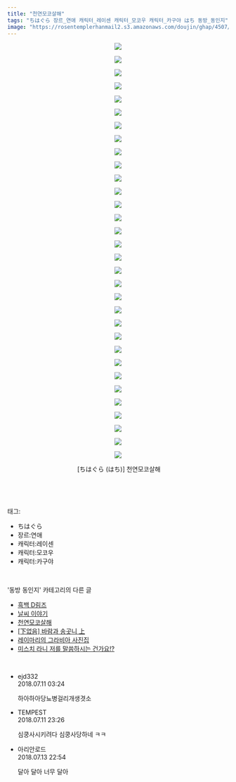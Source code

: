 ```yaml
---
title: "천연모코살해"
tags: "ちはぐら 장르_연애 캐릭터_레이센 캐릭터_모코우 캐릭터_카구야 はち 동방_동인지"
image: "https://rosentemplerhanmail2.s3.amazonaws.com/doujin/ghap/4507/001.jpg"
---
```

<div class="article">
<p style="text-align: center; clear: none; float: none;"><img src="{{ site.imgserver12 }}/ghap/4507/001.jpg"/></p>
<p style="text-align: center; clear: none; float: none;"><img src="{{ site.imgserver12 }}/ghap/4507/002.jpg"/></p>
<p style="text-align: center; clear: none; float: none;"><img src="{{ site.imgserver12 }}/ghap/4507/003.jpg"/></p>
<p style="text-align: center; clear: none; float: none;"><img src="{{ site.imgserver12 }}/ghap/4507/004.jpg"/></p>
<p style="text-align: center; clear: none; float: none;"><img src="{{ site.imgserver12 }}/ghap/4507/005.jpg"/></p>
<p style="text-align: center; clear: none; float: none;"><img src="{{ site.imgserver12 }}/ghap/4507/006.jpg"/></p>
<p style="text-align: center; clear: none; float: none;"><img src="{{ site.imgserver12 }}/ghap/4507/007.jpg"/></p>
<p style="text-align: center; clear: none; float: none;"><img src="{{ site.imgserver12 }}/ghap/4507/008.jpg"/></p>
<p style="text-align: center; clear: none; float: none;"><img src="{{ site.imgserver12 }}/ghap/4507/009.jpg"/></p>
<p style="text-align: center; clear: none; float: none;"><img src="{{ site.imgserver12 }}/ghap/4507/010.jpg"/></p>
<p style="text-align: center; clear: none; float: none;"><img src="{{ site.imgserver12 }}/ghap/4507/011.jpg"/></p>
<p style="text-align: center; clear: none; float: none;"><img src="{{ site.imgserver12 }}/ghap/4507/012.jpg"/></p>
<p style="text-align: center; clear: none; float: none;"><img src="{{ site.imgserver12 }}/ghap/4507/013.jpg"/></p>
<p style="text-align: center; clear: none; float: none;"><img src="{{ site.imgserver12 }}/ghap/4507/014.jpg"/></p>
<p style="text-align: center; clear: none; float: none;"><img src="{{ site.imgserver12 }}/ghap/4507/015.jpg"/></p>
<p style="text-align: center; clear: none; float: none;"><img src="{{ site.imgserver12 }}/ghap/4507/016.jpg"/></p>
<p style="text-align: center; clear: none; float: none;"><img src="{{ site.imgserver12 }}/ghap/4507/017.jpg"/></p>
<p style="text-align: center; clear: none; float: none;"><img src="{{ site.imgserver12 }}/ghap/4507/018.jpg"/></p>
<p style="text-align: center; clear: none; float: none;"><img src="{{ site.imgserver12 }}/ghap/4507/019.jpg"/></p>
<p style="text-align: center; clear: none; float: none;"><img src="{{ site.imgserver12 }}/ghap/4507/020.jpg"/></p>
<p style="text-align: center; clear: none; float: none;"><img src="{{ site.imgserver12 }}/ghap/4507/021.jpg"/></p>
<p style="text-align: center; clear: none; float: none;"><img src="{{ site.imgserver12 }}/ghap/4507/022.jpg"/></p>
<p style="text-align: center; clear: none; float: none;"><img src="{{ site.imgserver12 }}/ghap/4507/023.jpg"/></p>
<p style="text-align: center; clear: none; float: none;"><img src="{{ site.imgserver12 }}/ghap/4507/024.jpg"/></p>
<p style="text-align: center; clear: none; float: none;"><img src="{{ site.imgserver12 }}/ghap/4507/025.jpg"/></p>
<p style="text-align: center; clear: none; float: none;"><img src="{{ site.imgserver12 }}/ghap/4507/026.jpg"/></p>
<p style="text-align: center; clear: none; float: none;"><img src="{{ site.imgserver12 }}/ghap/4507/027.jpg"/></p>
<p style="text-align: center; clear: none; float: none;"><img src="{{ site.imgserver12 }}/ghap/4507/028.jpg"/></p>
<p style="text-align: center; clear: none; float: none;"><img src="{{ site.imgserver12 }}/ghap/4507/029.jpg"/></p>
<p style="text-align: center; clear: none; float: none;"><img src="{{ site.imgserver12 }}/ghap/4507/030.jpg"/></p>
<p style="text-align: center; clear: none; float: none;"><img src="{{ site.imgserver12 }}/ghap/4507/031.jpg"/></p>
<p style="text-align: center; clear: none; float: none;"><img src="{{ site.imgserver12 }}/ghap/4507/032.jpg"/></p>
<p style="text-align: center; clear: none; float: none;"> [ちはぐら (はち)] 천연모코살해</p>
<p><br/></p>
</div><br/>
<div class="tagTrail">
<p>태그: </p>
<ul>
<li>ちはぐら</li>
<li>장르:연애</li>
<li>캐릭터:레이센</li>
<li>캐릭터:모코우</li>
<li>캐릭터:카구야</li>
</ul>
</div><br/>
<div class="another">
<p>'동방 동인지' 카테고리의 다른 글</p>
<ul>
<li><a href="/ghap_4510">흑백 D림즈</a></li>
<li><a href="/ghap_4508">날씨 이야기</a></li>
<li><a href="/ghap_4507">천연모코살해</a></li>
<li><a href="/ghap_4498">[下없음] 바람과 송곳니 上</a></li>
<li><a href="/ghap_4496">레이마리의 그라비아 사진집</a></li>
<li><a href="/ghap_4494">미스치 라니 저를 말씀하시는 건가요!?</a></li>
</ul>
</div><br/>
<div class="cb_module cb_fluid">
<div class="cb_wrt cb_profile">
<div class="comment">
<ul>
<li class="cb_thumb_off" id="comment15283797">
<div class="cb_comment_area">
<div class="cb_info_area">
<div class="cb_section">
<span class="cb_nick_name">ejd332</span>
</div>
<div class="cb_section">
<span class="cb_date">2018.07.11 03:24 </span>
</div>
</div>
<div class="cb_dsc_comment">
<p class="cb_dsc">
											하아하아당뇨병걸리개생겻소
										</p>
</div>
</div></li>
<li class="cb_thumb_off" id="comment15284354">
<div class="cb_comment_area">
<div class="cb_info_area">
<div class="cb_section">
<span class="cb_nick_name">TEMPEST</span>
</div>
<div class="cb_section">
<span class="cb_date">2018.07.11 23:26 </span>
</div>
</div>
<div class="cb_dsc_comment">
<p class="cb_dsc">
											심쿵사시키려다 심쿵사당하네 ㅋㅋ
										</p>
</div>
</div></li>
<li class="cb_thumb_off" id="comment15286238">
<div class="cb_comment_area">
<div class="cb_info_area">
<div class="cb_section">
<span class="cb_nick_name">아리안로드</span>
</div>
<div class="cb_section">
<span class="cb_date">2018.07.13 22:54 </span>
</div>
</div>
<div class="cb_dsc_comment">
<p class="cb_dsc">
											달아 달아 너무 달아<br/>
</p>
</div>
</div></li>
</ul>
</div>
</div><!-- commentList close -->
</div><br/>
